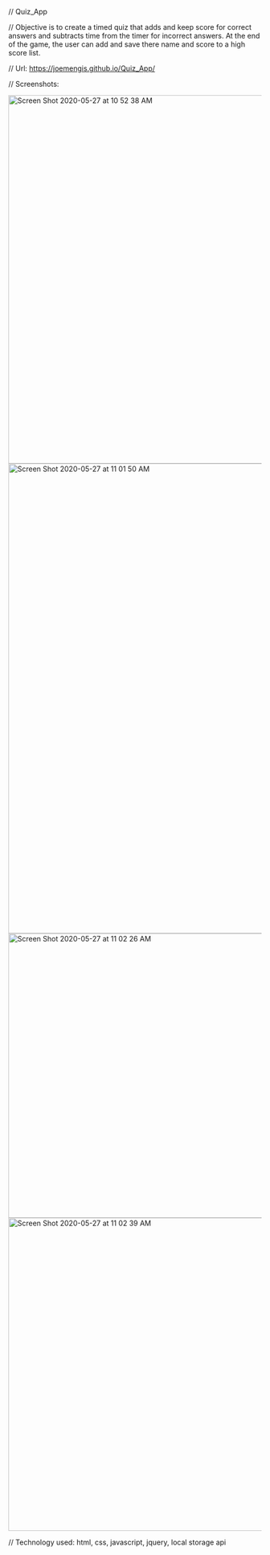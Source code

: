 // Quiz_App

// Objective is to create a timed quiz that adds and keep score for correct answers and subtracts time from the
   timer for incorrect answers.  At the end of the game, the user can add and save there name and score to a 
   high score list.

// Url: https://joemengis.github.io/Quiz_App/

// Screenshots:

<img width="733" alt="Screen Shot 2020-05-27 at 10 52 38 AM" src="https://user-images.githubusercontent.com/62780709/83056190-d3654280-a009-11ea-8ef5-918787c3e257.png">
<img width="935" alt="Screen Shot 2020-05-27 at 11 01 50 AM" src="https://user-images.githubusercontent.com/62780709/83056187-d2ccac00-a009-11ea-8790-988716772bc5.png">
<img width="566" alt="Screen Shot 2020-05-27 at 11 02 26 AM" src="https://user-images.githubusercontent.com/62780709/83056184-d2341580-a009-11ea-9b95-93fd9371bfa1.png">
<img width="623" alt="Screen Shot 2020-05-27 at 11 02 39 AM" src="https://user-images.githubusercontent.com/62780709/83056181-d102e880-a009-11ea-81c1-9930e3a8aeed.png">


// Technology used: html, css, javascript, jquery, local storage api
